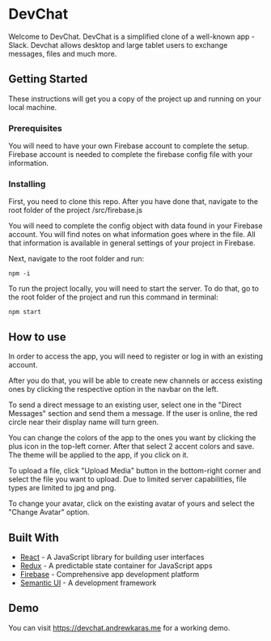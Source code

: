 # DevChat

Welcome to DevChat. DevChat is a simplified clone of a well-known app - Slack. Devchat allows desktop and large tablet users to exchange messages, files and much more.

## Getting Started

These instructions will get you a copy of the project up and running on your local machine.

### Prerequisites

You will need to have your own Firebase account to complete the setup. Firebase account is needed to complete the firebase config file with your information.

### Installing

First, you need to clone this repo. After you have done that, navigate to the root folder of the project /src/firebase.js

You will need to complete the config object with data found in your Firebase account. You will find notes on what information goes where in the file. All that information is available in general settings of your project in Firebase.

Next, navigate to the root folder and run:

```
npm -i
```

To run the project locally, you will need to start the server. To do that, go to the root folder of the project and run this command in terminal:

```
npm start
```

## How to use

In order to access the app, you will need to register or log in with an existing account.

After you do that, you will be able to create new channels or access existing ones by clicking the respective option in the navbar on the left.

To send a direct message to an existing user, select one in the "Direct Messages" section and send them a message. If the user is online, the red circle near their display name will turn green.

You can change the colors of the app to the ones you want by clicking the plus icon in the top-left corner. After that select 2 accent colors and save. The theme will be applied to the app, if you click on it.

To upload a file, click "Upload Media" button in the bottom-right corner and select the file you want to upload. Due to limited server capabilities, file types are limited to jpg and png.

To change your avatar, click on the existing avatar of yours and select the "Change Avatar" option.

## Built With

- [React](https://reactjs.org) - A JavaScript library for building user interfaces
- [Redux](https://redux.js.org) - A predictable state container for JavaScript apps
- [Firebase](https://firebase.google.com) - Comprehensive app development platform
- [Semantic UI](https://sass-lang.com) - A development framework

## Demo

You can visit https://devchat.andrewkaras.me for a working demo.
